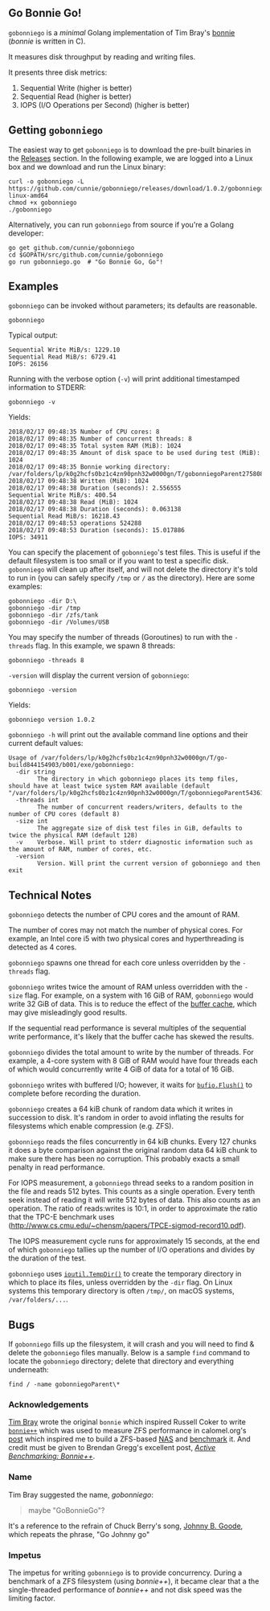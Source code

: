 ## Go Bonnie Go!

`gobonniego` is a _minimal_ Golang implementation of Tim Bray's
[bonnie](https://code.google.com/p/bonnie-64/) (*bonnie* is
written in C).

It measures disk throughput by reading and writing files.

It presents three disk metrics:

1. Sequential Write (higher is better)
2. Sequential Read (higher is better)
3. IOPS (I/O Operations per Second) (higher is better)

## Getting `gobonniego`

The easiest way to get `gobonniego` is to download the pre-built binaries in the
[Releases](https://github.com/cunnie/gobonniego/releases/) section.  In the
following example, we are logged into a Linux box and we download and run the
Linux binary:

```
curl -o gobonniego -L https://github.com/cunnie/gobonniego/releases/download/1.0.2/gobonniego-linux-amd64
chmod +x gobonniego
./gobonniego
```

Alternatively, you can run `gobonniego` from source if you're a Golang developer:

```
go get github.com/cunnie/gobonniego
cd $GOPATH/src/github.com/cunnie/gobonniego
go run gobonniego.go  # "Go Bonnie Go, Go"!
```

## Examples

`gobonniego` can be invoked without parameters; its defaults are reasonable.

```
gobonniego
```

Typical output:

```
Sequential Write MiB/s: 1229.10
Sequential Read MiB/s: 6729.41
IOPS: 26156
```

Running with the verbose option (`-v`) will print additional timestamped information
to STDERR:

```
gobonniego -v
```

Yields:

```
2018/02/17 09:48:35 Number of CPU cores: 8
2018/02/17 09:48:35 Number of concurrent threads: 8
2018/02/17 09:48:35 Total system RAM (MiB): 1024
2018/02/17 09:48:35 Amount of disk space to be used during test (MiB): 1024
2018/02/17 09:48:35 Bonnie working directory: /var/folders/lp/k0g2hcfs0bz1c4zn90pnh32w0000gn/T/gobonniegoParent275808164/gobonniego
2018/02/17 09:48:38 Written (MiB): 1024
2018/02/17 09:48:38 Duration (seconds): 2.556555
Sequential Write MiB/s: 400.54
2018/02/17 09:48:38 Read (MiB): 1024
2018/02/17 09:48:38 Duration (seconds): 0.063138
Sequential Read MiB/s: 16218.43
2018/02/17 09:48:53 operations 524288
2018/02/17 09:48:53 Duration (seconds): 15.017886
IOPS: 34911
```

You can specify the placement of `gobonniego`'s test files. This is useful if the
default filesystem is too small or if you want to test a specific disk.
`gobonniego` will clean up after itself, and will not delete the directory it's
told to run in (you can safely specify `/tmp` or `/` as the directory). Here
are some examples:

```
gobonniego -dir D:\
gobonniego -dir /tmp
gobonniego -dir /zfs/tank
gobonniego -dir /Volumes/USB
```

You may specify the number of threads (Goroutines) to run with the `-threads`
flag. In this example, we spawn 8 threads:

```
gobonniego -threads 8
```

`-version` will display the current version of `gobonniego`:

```
gobonniego -version
```

Yields:

```
gobonniego version 1.0.2
```

`gobonniego -h` will print out the available command line options and their
current default values:

```
Usage of /var/folders/lp/k0g2hcfs0bz1c4zn90pnh32w0000gn/T/go-build844154903/b001/exe/gobonniego:
  -dir string
    	The directory in which gobonniego places its temp files, should have at least twice system RAM available (default "/var/folders/lp/k0g2hcfs0bz1c4zn90pnh32w0000gn/T/gobonniegoParent543610505")
  -threads int
    	The number of concurrent readers/writers, defaults to the number of CPU cores (default 8)
  -size int
    	The aggregate size of disk test files in GiB, defaults to twice the physical RAM (default 128)
  -v	Verbose. Will print to stderr diagnostic information such as the amount of RAM, number of cores, etc.
  -version
    	Version. Will print the current version of gobonniego and then exit
```

## Technical Notes

`gobonniego` detects the number of CPU cores and the amount of RAM.

The number of cores may not match the number of physical cores. For example, an
Intel core i5 with two physical cores and hyperthreading is detected as 4
cores.

`gobonniego` spawns one thread for each core unless overridden by the `-threads`
flag.

`gobonniego` writes twice the amount of RAM unless overridden with the `-size`
flag.  For example, on a system with 16 GiB of RAM, `gobonniego` would write 32
GiB of data. This is to reduce the effect of the [buffer
cache](http://www.tldp.org/LDP/sag/html/buffer-cache.html), which may give
misleadingly good results.

If the sequential read performance is several multiples of the sequential write
performance, it's likely that the buffer cache has skewed the results.

`gobonniego` divides the total amount to write by the number of threads. For
example, a 4-core system with 8 GiB of RAM would have four threads each of
which would concurrently write 4 GiB of data for a total of 16 GiB.

`gobonniego` writes with buffered I/O; however, it waits for
[`bufio.Flush()`](https://golang.org/pkg/bufio/#Writer.Flush) to complete
before recording the duration.

`gobonniego` creates a 64 kiB chunk of random data which it writes in succession
to disk.  It's random in order to avoid inflating the results for filesystems
which enable compression (e.g. ZFS).

`gobonniego` reads the files concurrently in 64 kiB chunks. Every 127 chunks it
does a byte comparison against the original random data 64 kiB chunk to make
sure there has been no corruption. This probably exacts a small penalty in
read performance.

For IOPS measurement, a `gobonniego` thread seeks to a random position in the
file and reads 512 bytes. This counts as a single operation. Every tenth seek
instead of reading it will write 512 bytes of data. This also counts as an
operation. The ratio of reads:writes is 10:1, in order to approximate the ratio
that the TPC-E benchmark uses
(<http://www.cs.cmu.edu/~chensm/papers/TPCE-sigmod-record10.pdf>).

The IOPS measurement cycle runs for approximately 15 seconds, at the end of
which `gobonniego` tallies up the number of I/O operations and divides by the
duration of the test.

`gobonniego` uses
[`ioutil.TempDir()`](https://golang.org/pkg/io/ioutil/#TempDir) to create the
temporary directory in which to place its files, unless overridden by the
`-dir` flag. On Linux systems this temporary directory is often `/tmp/`, on
macOS systems, `/var/folders/...`.

## Bugs

If `gobonniego` fills up the filesystem, it will crash and you will need to find
& delete the `gobonniego` files manually. Below is a sample `find` command to
locate the `gobonniego` directory; delete that directory and everything
underneath:

```
find / -name gobonniegoParent\*
```

### Acknowledgements

[Tim Bray](https://www.tbray.org/ongoing/) wrote the original `bonnie` which
inspired Russell Coker to write
[`bonnie++`](https://www.coker.com.au/bonnie++/) which was used to measure ZFS
performance in calomel.org's
[post](https://calomel.org/zfs_raid_speed_capacity.html) which inspired me to
build a ZFS-based
[NAS](https://content.pivotal.io/blog/a-high-performing-mid-range-nas-server)
and
[benchmark](https://content.pivotal.io/blog/a-high-performing-mid-range-nas-server-part-2-performance-tuning-for-iscsi)
it. And credit must be given to Brendan Gregg's excellent post, _[Active
Benchmarking:
Bonnie++](http://www.brendangregg.com/ActiveBenchmarking/bonnie++.html)_.


### Name

Tim Bray suggested the name, _gobonniego_:

> maybe "GoBonnieGo"?

It's a reference to the refrain of Chuck Berry's song, [Johnny B.
Goode](https://en.wikipedia.org/wiki/Johnny_B._Goode), which repeats the
phrase, "Go Johnny go"

### Impetus

The impetus for writing `gobonniego` is to provide concurrency.  During a
benchmark of a ZFS filesystem (using *bonnie++*), it became clear that a the
single-threaded performance of *bonnie++* and not disk speed was the limiting
factor.
